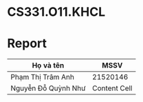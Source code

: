 # CS331.O11.KHCL
# Report
| Họ và tên     | MSSV          |
| ------------- | ------------- |
| Phạm Thị Trâm Anh  | 21520146  |
| Nguyễn Đỗ Quỳnh Như  | Content Cell  |
